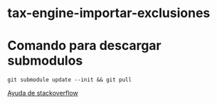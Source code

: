 # tax-engine-importar-exclusiones

# Comando para descargar submodulos

<code>git submodule update --init && git pull</code>

[Ayuda de stackoverflow](https://stackoverflow.com/questions/8090761/pull-using-git-including-submodule)